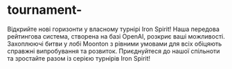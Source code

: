 # tournament-
Відкрийте нові горизонти у власному турнірі Iron Spirit! Наша передова рейтингова система, створена на базі OpenAI, розкриє ваші можливості. Захоплюючі битви у лобі Moonton з рівними умовами для всіх обіцяють справжні випробування та розвиток. Приєднуйтеся до нашої спільноти та зростайте разом із серією турнірів Iron Spirit!
